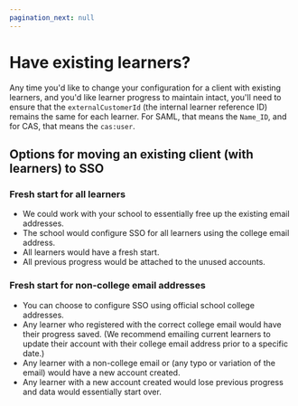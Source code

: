 ```yaml
---
pagination_next: null
---
```


# Have existing learners?

Any time you'd like to change your configuration for a client with existing learners, and you'd like learner progress to maintain intact, you'll need to ensure that the `externalCustomerId` (the internal learner reference ID) remains the same for each learner. For SAML, that means the `Name_ID`, and for CAS, that means the `cas:user`.

## Options for moving an existing client (with learners) to SSO

### Fresh start for all learners

- We could work with your school to essentially free up the existing email addresses.
- The school would configure SSO for all learners using the college email address.
- All learners would have a fresh start.
- All previous progress would be attached to the unused accounts.

### Fresh start for non-college email addresses

- You can choose to configure SSO using official school college addresses.
- Any learner who registered with the correct college email would have their progress saved. (We recommend emailing current learners to update their account with their college email address prior to a specific date.)
- Any learner with a non-college email or (any typo or variation of the email) would have a new account created.
- Any learner with a new account created would lose previous progress and data would essentially start over.
